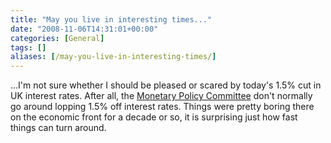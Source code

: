 ```yaml
---
title: "May you live in interesting times..."
date: "2008-11-06T14:31:01+00:00"
categories: [General]
tags: []
aliases: [/may-you-live-in-interesting-times/]
---
```


...I'm not sure whether I should be pleased or scared by today's 1.5% cut in UK interest rates. After all, the <a href="http://www.bankofengland.co.uk/monetarypolicy/overview.htm">Monetary Policy Committee</a> don't normally go around lopping 1.5% off interest rates. Things were pretty boring there on the economic front for a decade or so, it is surprising just how fast things can turn around.
